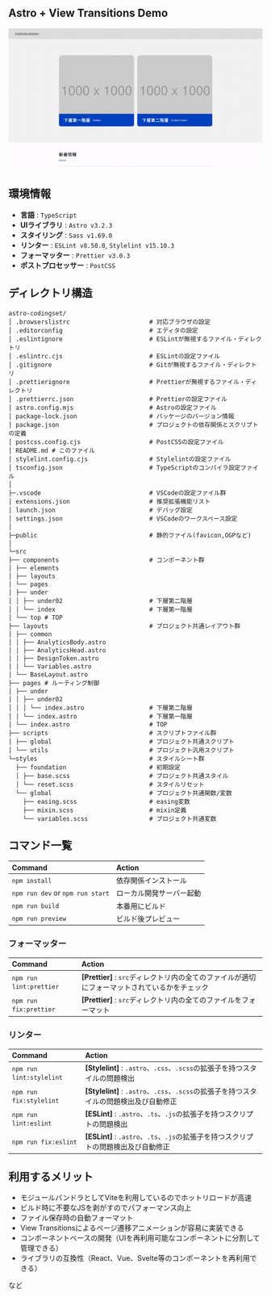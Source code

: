 ## Astro + View Transitions Demo

![View Transitions](/public/assets/img/demo.gif)

## 環境情報

- **言語** : `TypeScript`
- **UIライブラリ** : `Astro v3.2.3`
- **スタイリング** : `Sass v1.69.0`
- **リンター** : `ESLint v8.50.0`, `Stylelint v15.10.3`
- **フォーマッター** : `Prettier v3.0.3`
- **ポストプロセッサー** : `PostCSS`

## ディレクトリ構造

```
astro-codingset/
│ .browserslistrc                      # 対応ブラウザの設定
│ .editorconfig                        # エディタの設定
│ .eslintignore                        # ESLintが無視するファイル・ディレクトリ
│ .eslintrc.cjs                        # ESLintの設定ファイル
│ .gitignore                           # Gitが無視するファイル・ディレクトリ
│ .prettierignore                      # Prettierが無視するファイル・ディレクトリ
│ .prettierrc.json                     # Prettierの設定ファイル
│ astro.config.mjs                     # Astroの設定ファイル
│ package-lock.json                    # パッケージのバージョン情報
│ package.json                         # プロジェクトの依存関係とスクリプトの定義
│ postcss.config.cjs                   # PostCSSの設定ファイル
│ README.md # このファイル
│ stylelint.config.cjs                 # Stylelintの設定ファイル
│ tsconfig.json                        # TypeScriptのコンパイラ設定ファイル
│
├─.vscode                              # VSCodeの設定ファイル群
│ extensions.json                      # 推奨拡張機能リスト
│ launch.json                          # デバッグ設定
│ settings.json                        # VSCodeのワークスペース設定
│
├─public                               # 静的ファイル(favicon,OGPなど)
│
└─src
├── components                         # コンポーネント群
│ ├── elements
│ ├── layouts
│ └── pages
│ ├── under
│ │ ├── under02                        # 下層第二階層
│ │ └── index                          # 下層第一階層
│ └── top # TOP
├── layouts                            # プロジェクト共通レイアウト群
│ ├── common
│ │ ├── AnalyticsBody.astro
│ │ ├── AnalyticsHead.astro
│ │ ├── DesignToken.astro
│ │ └── Variables.astro
│ └── BaseLayout.astro
├── pages # ルーティング制御
│ ├── under
│ │ ├── under02
│ │ │ └── index.astro                  # 下層第二階層
│ │ └── index.astro                    # 下層第一階層
│ └── index.astro                      # TOP
├── scripts                            # スクリプトファイル群
│ ├── global                           # プロジェクト共通スクリプト
│ └── utils                            # プロジェクト汎用スクリプト
└─styles                               # スタイルシート群
  ├── foundation                       # 初期設定
  │ ├── base.scss                      # プロジェクト共通スタイル
  │ └── reset.scss                     # スタイルリセット
  └── global                           # プロジェクト共通関数/変数
    ├── easing.scss                    # easing変数
    ├── mixin.scss                     # mixin定義
    └── variables.scss                 # プロジェクト共通変数
```

## コマンド一覧

| Command                          | Action                   |
| :------------------------------- | :----------------------- |
| `npm install`                    | 依存関係インストール     |
| `npm run dev` or `npm run start` | ローカル開発サーバー起動 |
| `npm run build`                  | 本番用にビルド           |
| `npm run preview`                | ビルド後プレビュー       |

### フォーマッター

| Command                 | Action                                                                                         |
| :---------------------- | :--------------------------------------------------------------------------------------------- |
| `npm run lint:prettier` | **[Prettier]** : `src`ディレクトリ内の全てのファイルが適切にフォーマットされているかをチェック |
| `npm run fix:prettier`  | **[Prettier]** : `src`ディレクトリ内の全てのファイルをフォーマット                             |

### リンター

| Command                  | Action                                                                                  |
| :----------------------- | :-------------------------------------------------------------------------------------- |
| `npm run lint:stylelint` | **[Stylelint]** : `.astro`、`.css`、`.scss`の拡張子を持つスタイルの問題検出             |
| `npm run fix:stylelint`  | **[Stylelint]** : `.astro`、`.css`、`.scss`の拡張子を持つスタイルの問題検出及び自動修正 |
| `npm run lint:eslint`    | **[ESLint]** : `.astro`、`.ts`、`.js`の拡張子を持つスクリプトの問題検出                 |
| `npm run fix:eslint`     | **[ESLint]** : `.astro`、`.ts`、`.js`の拡張子を持つスクリプトの問題検出及び自動修正     |

## 利用するメリット

- モジュールバンドラとしてViteを利用しているのでホットリロードが高速
- ビルド時に不要なJSを剥がすのでパフォーマンス向上
- ファイル保存時の自動フォーマット
- View Transitionsによるページ遷移アニメーションが容易に実装できる
- コンポーネントベースの開発（UIを再利用可能なコンポーネントに分割して管理できる）
- ライブラリの互換性（React、Vue、Svelte等のコンポーネントを再利用できる）

など
